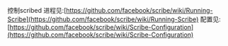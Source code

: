控制scribed 进程见:[https://github.com/facebook/scribe/wiki/Running-Scribe](https://github.com/facebook/scribe/wiki/Running-Scribe)
配置见: [https://github.com/facebook/scribe/wiki/Scribe-Configuration](https://github.com/facebook/scribe/wiki/Scribe-Configuration)
